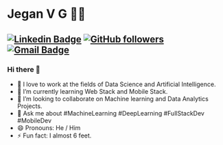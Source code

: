 # Jegan V G 👨‍💻
 [![Linkedin Badge](https://img.shields.io/badge/-JeganVG-blue?style=flat-square&logo=Linkedin&logoColor=white&link=https://www.linkedin.com/in/jegan-v-g/)](https://www.linkedin.com/in/jegan-v-g/)
[![GitHub followers](https://img.shields.io/github/followers/JeganVG?label=Follow&style=social)](https://github.com/JeganVG/?tab=follow)
[![Gmail Badge](https://img.shields.io/badge/-jegan7201@gmail.com-c14438?style=flat-square&logo=Gmail&logoColor=white&link=mailto:jegan7201@gmail.com)](mailto:jegan7201@gmail.com)
---
### Hi there 👋

- 🔭 I love to work at the fields of Data Science and Artificial Intelligence.
- 🌱 I’m currently learning Web Stack and Mobile Stack. 
- 👯 I’m looking to collaborate on Machine learning and Data Analytics Projects.
- 💬 Ask me about #MachineLearning #DeepLearning #FullStackDev #MobileDev 
- 😄 Pronouns: He / Him
- ⚡ Fun fact: I almost 6 feet. 
